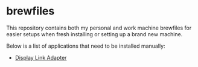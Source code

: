 # brewfiles

This repository contains both my personal and work machine brewfiles for easier setups when fresh installing or setting up a brand new machine.

Below is a list of applications that need to be installed manually:
- [Display Link Adapter](https://www.synaptics.com/products/displaylink-graphics/downloads/macos)
